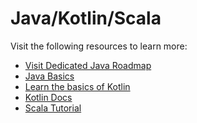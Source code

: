 <DedicatedRoadmap
  href='/java'
  title='Java Roadmap'
  description='Click to check the detailed Java Roadmap.'
/>

# Java/Kotlin/Scala

Visit the following resources to learn more:

- [Visit Dedicated Java Roadmap](/java)
- [Java Basics](https://www.w3schools.com/java/)
- [Learn the basics of Kotlin](https://blog.teamtreehouse.com/absolute-beginners-guide-kotlin)
- [Kotlin Docs](https://kotlinlang.org/docs/reference/basic-syntax.html)
- [Scala Tutorial](https://docs.scala-lang.org/tour/basics.html)
